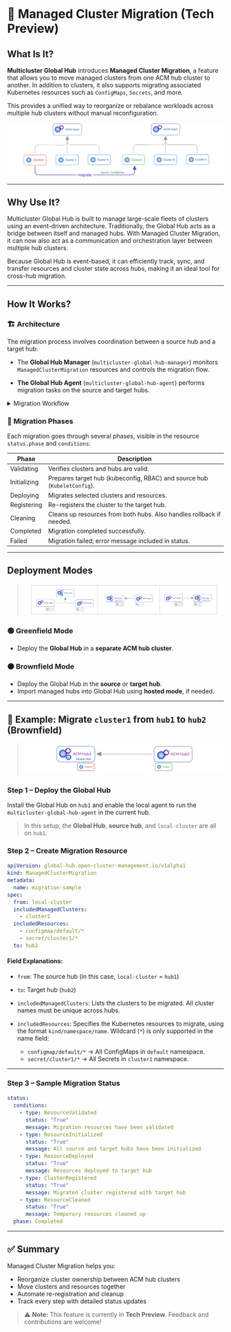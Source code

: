 # 🧭 Managed Cluster Migration (Tech Preview)

## What Is It?

**Multicluster Global Hub** introduces **Managed Cluster Migration**, a feature that allows you to move managed clusters from one ACM hub cluster to another. In addition to clusters, it also supports migrating associated Kubernetes resources such as `ConfigMaps`, `Secrets`, and more.

This provides a unified way to reorganize or rebalance workloads across multiple hub clusters without manual reconfiguration.

![alt text](images/migration-overview.png)

---

## Why Use It?

Multicluster Global Hub is built to manage large-scale fleets of clusters using an event-driven architecture. Traditionally, the Global Hub acts as a bridge between itself and managed hubs. With Managed Cluster Migration, it can now also act as a communication and orchestration layer between multiple hub clusters.

Because Global Hub is event-based, it can efficiently track, sync, and transfer resources and cluster state across hubs, making it an ideal tool for cross-hub migration.

---

## How It Works?

### 🏗️ Architecture

The migration process involves coordination between a source hub and a target hub:

- The **Global Hub Manager** (`multicluster-global-hub-manager`) monitors `ManagedClusterMigration` resources and controls the migration flow.

- **The Global Hub Agent** (`multicluster-global-hub-agent`) performs migration tasks on the source and target hubs.

<details>
<summary> Migration Workflow </summary>

>![arch](images/migration-workflow.jpg)

</details>


### 🔄 Migration Phases

Each migration goes through several phases, visible in the resource `status.phase` and `conditions`:

| Phase        | Description                                                                 |
|--------------|-----------------------------------------------------------------------------|
| Validating   | Verifies clusters and hubs are valid.                                       |
| Initializing | Prepares target hub (kubeconfig, RBAC) and source hub (`KubeletConfig`).   |
| Deploying    | Migrates selected clusters and resources.                                   |
| Registering  | Re-registers the cluster to the target hub.                                 |
| Cleaning     | Cleans up resources from both hubs. Also handles rollback if needed.        |
| Completed    | Migration completed successfully.                                           |
| Failed       | Migration failed; error message included in status.                         |

---

## Deployment Modes

>![arch](images/migration-deployment.png)

### 🟢 Greenfield Mode

- Deploy the **Global Hub** in a **separate ACM hub cluster**.

### 🟤 Brownfield Mode

- Deploy the Global Hub in the **source** or **target hub**.
- Import managed hubs into Global Hub using **hosted mode**, if needed.

---

## 🧪 Example: Migrate `cluster1` from `hub1` to `hub2` (Brownfield)

>![arch](images/migration-sample.png)

### Step 1 – Deploy the Global Hub

Install the Global Hub on `hub1` and enable the local agent to run the `multicluster-global-hub-agent` in the current hub.

> In this setup, the **Global Hub**, **source hub**, and `local-cluster` are all on `hub1`.

### Step 2 – Create Migration Resource

```yaml
apiVersion: global-hub.open-cluster-management.io/v1alpha1
kind: ManagedClusterMigration
metadata:
  name: migration-sample
spec:
  from: local-cluster
  includedManagedClusters:
    - cluster1
  includedResources:
    - configmap/default/*
    - secret/cluster1/*
  to: hub2
```

#### Field Explanations:

* `from`: The source hub (in this case, `local-cluster` = `hub1`)
* `to`: Target hub (`hub2`)
* `includedManagedClusters`: Lists the clusters to be migrated. All cluster names must be unique across hubs.
* `includedResources`: Specifies the Kubernetes resources to migrate, using the format `kind/namespace/name`. Wildcard (`*`) is only supported in the name field:

  * `configmap/default/*` → All ConfigMaps in `default` namespace.
  * `secret/cluster1/*` → All Secrets in `cluster1` namespace.

---

### Step 3 – Sample Migration Status


```yaml
status:
  conditions:
    - type: ResourceValidated
      status: "True"
      message: Migration resources have been validated
    - type: ResourceInitialized
      status: "True"
      message: All source and target hubs have been initialized
    - type: ResourceDeployed
      status: "True"
      message: Resources deployed to target hub
    - type: ClusterRegistered
      status: "True"
      message: Migrated cluster registered with target hub
    - type: ResourceCleaned
      status: "True"
      message: Temporary resources cleaned up
  phase: Completed
```

---

## ✅ Summary

Managed Cluster Migration helps you:

* Reorganize cluster ownership between ACM hub clusters
* Move clusters and resources together
* Automate re-registration and cleanup
* Track every step with detailed status updates

> ⚠️ **Note:** This feature is currently in **Tech Preview**. Feedback and contributions are welcome!